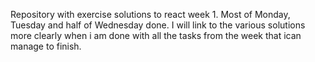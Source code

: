Repository with exercise solutions to react week 1.
Most of Monday, Tuesday and half of Wednesday done. I will link to the various solutions more clearly when i am done with all the tasks from the week that ican manage to finish.
